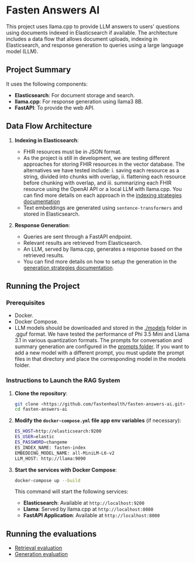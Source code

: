 # Fasten Answers AI

This project uses llama.cpp to provide LLM answers to users' questions using documents indexed in Elasticsearch if available. The architecture includes a data flow that allows document uploads, indexing in Elasticsearch, and response generation to queries using a large language model (LLM).


## Project Summary

It uses the following components:

- **Elasticsearch**: For document storage and search.
- **llama.cpp**: For response generation using llama3 8B.
- **FastAPI**: To provide the web API.

## Data Flow Architecture

1. **Indexing in Elasticsearch**:
   - FHIR resources must be in JSON format.
   - As the project is still in development, we are testing different approaches for storing FHIR resources in the vector database. The alternatives we have tested include: i. saving each resource as a string, divided into chunks with overlap, ii. flattening each resource before chunking with overlap, and iii. summarizing each FHIR resource using the OpenAI API or a local LLM with llama.cpp. You can find more details on each approach in the [indexing strategies documentation](./docs/indexing_strategies.md)
   - Text embeddings are generated using `sentence-transformers` and stored in Elasticsearch.

2. **Response Generation**:
   - Queries are sent through a FastAPI endpoint. 
   - Relevant results are retrieved from Elasticsearch.
   - An LLM, served by llama.cpp, generates a response based on the retrieved results.
   - You can find more details on how to setup the generation in the [generation strategies documentation](./docs/indexing_strategies.md).

## Running the Project

### Prerequisites

- Docker.
- Docker Compose.
- LLM models should be downloaded and stored in the [./models](./models/) folder in .gguf format. We have tested the performance of Phi 3.5 Mini and Llama 3.1 in various quantization formats. The prompts for conversation and summary generation are configured in the [prompts folder](./app/config/prompts/). If you want to add a new model with a different prompt, you must update the prompt files in that directory and place the corresponding model in the models folder.

### Instructions to Launch the RAG System

1. **Clone the repository**:

    ```sh
    git clone <https://github.com/fastenhealth/fasten-answers-ai.git>
    cd fasten-answers-ai
    ```

2. **Modify the `docker-compose.yml` file app env variables** (if necessary):

    ```sh
    ES_HOST=http://elasticsearch:9200
    ES_USER=elastic
    ES_PASSWORD=changeme
    ES_INDEX_NAME: fasten-index
    EMBEDDING_MODEL_NAME: all-MiniLM-L6-v2
    LLM_HOST: http://llama:9090
    ```

3. **Start the services with Docker Compose**:

    ```sh
    docker-compose up --build
    ```

    This command will start the following services:
    - **Elasticsearch**: Available at `http://localhost:9200`
    - **Llama**: Served by llama.cpp at `http://localhost:8080`
    - **FastAPI Application**: Available at `http://localhost:8000`

## Running the evaluations

* [Retrieval evaluation](./docs/evaluate_retrieval.md)
* [Generation evaluation](./docs/evaluate_generation.md)